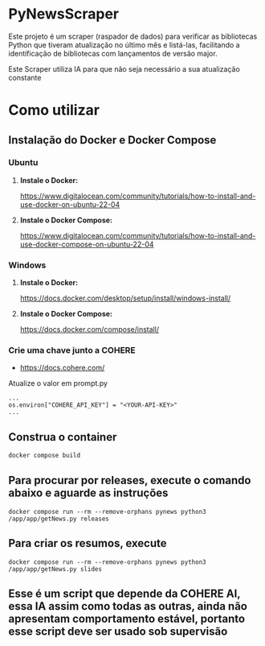 # PyNewsScraper

Este projeto é um scraper (raspador de dados) para verificar as bibliotecas Python que tiveram atualização no último mês e listá-las, facilitando a identificação de bibliotecas com lançamentos de versão major.

Este Scraper utiliza IA para que não seja necessário a sua atualização constante

# Como utilizar

## Instalação do Docker e Docker Compose

### Ubuntu

1. **Instale o Docker:**

    https://www.digitalocean.com/community/tutorials/how-to-install-and-use-docker-on-ubuntu-22-04

2. **Instale o Docker Compose:**

    https://www.digitalocean.com/community/tutorials/how-to-install-and-use-docker-compose-on-ubuntu-22-04


### Windows

1. **Instale o Docker:**

    https://docs.docker.com/desktop/setup/install/windows-install/

2. **Instale o Docker Compose:**

    https://docs.docker.com/compose/install/


### Crie uma chave junto a COHERE

- https://docs.cohere.com/
<p>

Atualize o valor em prompt.py
```
...
os.environ["COHERE_API_KEY"] = "<YOUR-API-KEY>"
...
```

## Construa o container
```sh
docker compose build
```

## Para procurar por releases, execute o comando abaixo e aguarde as instruções
```
docker compose run --rm --remove-orphans pynews python3 /app/app/getNews.py releases
```

## Para criar os resumos, execute
```
docker compose run --rm --remove-orphans pynews python3 /app/app/getNews.py slides
```
<p>
<p>
<p>

## Esse é um script que depende da COHERE AI, essa IA assim como todas as outras, ainda não apresentam comportamento estável, portanto esse script deve ser usado sob supervisão
